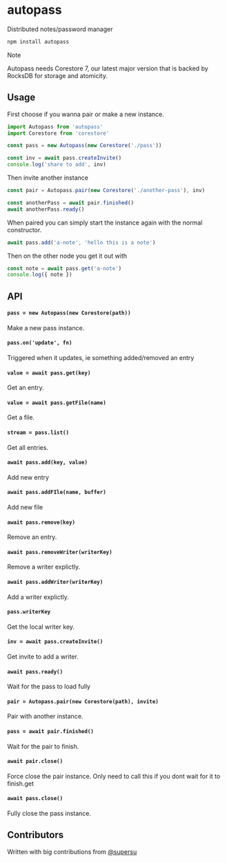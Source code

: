 # autopass

Distributed notes/password manager

``` sh
npm install autopass
```

> [!NOTE]
> Autopass needs Corestore 7, our latest major version that is backed by RocksDB for storage and atomicity.

## Usage

First choose if you wanna pair or make a new instance.

``` js
import Autopass from 'autopass'
import Corestore from 'corestore'

const pass = new Autopass(new Corestore('./pass'))

const inv = await pass.createInvite()
console.log('share to add', inv)
```

Then invite another instance

``` js
const pair = Autopass.pair(new Corestore('./another-pass'), inv)

const anotherPass = await pair.finished()
await anotherPass.ready()
```

When paired you can simply start the instance again with the normal constructor.

``` js
await pass.add('a-note', 'hello this is a note')
```

Then on the other node you get it out with

``` js
const note = await pass.get('a-note')
console.log({ note })
```

## API

#### `pass = new Autopass(new Corestore(path))`

Make a new pass instance.

#### `pass.on('update', fn)`

Triggered when it updates, ie something added/removed an entry

#### `value = await pass.get(key)`

Get an entry.

#### `value = await pass.getFile(name)`

Get a file.

#### `stream = pass.list()`

Get all entries.

#### `await pass.add(key, value)`

Add new entry

#### `await pass.addFIle(name, buffer)`

Add new file


#### `await pass.remove(key)`

Remove an entry.

#### `await pass.removeWriter(writerKey)`

Remove a writer explictly.

#### `await pass.addWriter(writerKey)`

Add a writer explictly.

#### `pass.writerKey`

Get the local writer key.

#### `inv = await pass.createInvite()`

Get invite to add a writer.

#### `await pass.ready()`

Wait for the pass to load fully

#### `pair = Autopass.pair(new Corestore(path), invite)`

Pair with another instance.

#### `pass = await pair.finished()`

Wait for the pair to finish.

#### `await pair.close()`

Force close the pair instance. Only need to call this if you dont wait for it to finish.get

#### `await pass.close()`

Fully close the pass instance.

## Contributors

Written with big contributions from [@supersu](https://github.com/supersuryaansh)
